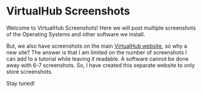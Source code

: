 # VirtualHub Screenshots

Welcome to VirtualHub Screenshots! Here we will post multiple screenshots of the Operating Systems and other software we install.

But, we also have screenshots on the main [VirtualHub website](https://www.virtualhub.eu.org), so why a new site? The answer is that I am limited on the number of screenshots I can add to a tutorial while leaving it readable. A software cannot be done away with 6-7 screenshots. So, I have created this separate website to only store screenshots.

Stay tuned!
